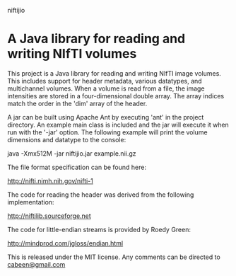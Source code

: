 niftijio

A Java library for reading and writing NIfTI volumes
========

This project is a Java library for reading and writing NIfTI image
volumes.  This includes support for header metadata, various datatypes, and
multichannel volumes.  When a volume is read from a file, the image intensities
are stored in a four-dimensional double array.  The array indices match the
order in the 'dim' array of the header.

A jar can be built using Apache Ant by executing 'ant' in the project
directory.  An example main class is included and the jar will execute it when
run with the '-jar' option.  The following example will print the volume
dimensions and datatype to the console:

java -Xmx512M -jar niftijio.jar example.nii.gz

The file format specification can be found here:

http://nifti.nimh.nih.gov/nifti-1

The code for reading the header was derived from the following implementation:

http://niftilib.sourceforge.net

The code for little-endian streams is provided by Roedy Green:

http://mindprod.com/jgloss/endian.html

This is released under the MIT license.  Any comments can be directed to
cabeen@gmail.com
